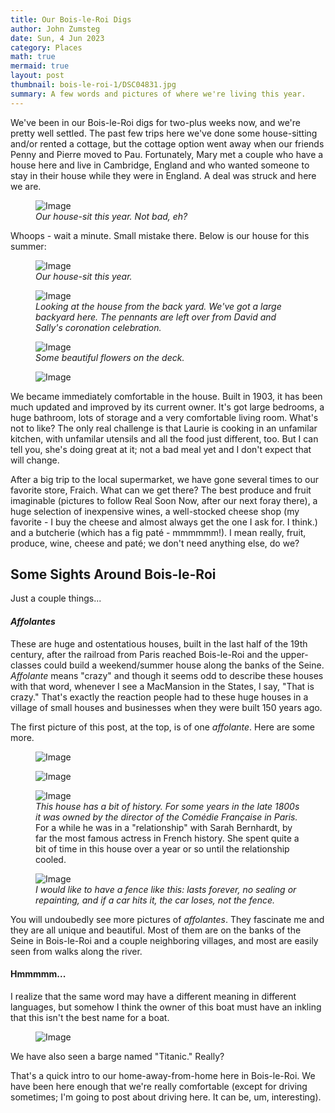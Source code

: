 ```yaml
---
title: Our Bois-le-Roi Digs
author: John Zumsteg
date: Sun, 4 Jun 2023
category: Places
math: true
mermaid: true
layout: post
thumbnail: bois-le-roi-1/DSC04831.jpg
summary: A few words and pictures of where we're living this year.
---
```

We've been in our Bois-le-Roi digs for two-plus weeks now, and we're pretty well settled. The past few trips here we've done some house-sitting and/or rented a cottage, but the cottage option went away when our friends Penny and Pierre moved to Pau. Fortunately, Mary met a couple who have a house here and live in Cambridge, England and who wanted someone to stay in their house while they were in England. A deal was struck and here we are.

<figure class = "landscape" >
	<img src="{{ "bois-le-roi-1/DSC04791.jpg" | prepend: site.imageurl | prepend: site.baseurl | prepend: site.url }}" alt="Image" />
	<figcaption><em>Our house-sit this year. Not bad, eh?</em></figcaption>
</figure>
Whoops - wait a minute. Small mistake there. Below is our house for this summer:
<figure class = "landscape" >
	<img src="{{ "bois-le-roi-1/DSC04831.jpg" | prepend: site.imageurl | prepend: site.baseurl | prepend: site.url }}" alt="Image" />
	<figcaption><em>Our house-sit this year.</em></figcaption>
</figure>
<figure class = "landscape" >
	<img src="{{ "bois-le-roi-1/DSC04841.jpg" | prepend: site.imageurl | prepend: site.baseurl | prepend: site.url }}" alt="Image" />
	<figcaption><em>Looking at the house from the back yard. We've got a large backyard here. The pennants are left over from David and Sally's coronation celebration.</em></figcaption>
</figure>
<figure class = "landscape" >
	<img src="{{ "bois-le-roi-1/DSC04833.jpg" | prepend: site.imageurl | prepend: site.baseurl | prepend: site.url }}" alt="Image" />
	<figcaption><em>Some beautiful flowers on the deck.</em></figcaption>
</figure>
<figure class = "landscape" >
	<img src="{{ "bois-le-roi-1/DSC04839.jpg" | prepend: site.imageurl | prepend: site.baseurl | prepend: site.url }}" alt="Image" />
	<figcaption><em></em></figcaption>
</figure>
We became immediately comfortable in the house. Built in 1903, it has been much updated and improved by its current owner. It's got large bedrooms, a huge bathroom, lots of storage and a very comfortable living room. What's not to like? The only real challenge is that Laurie is cooking in an unfamilar kitchen, with unfamilar utensils and all the food just different, too. But I can tell you, she's doing great at it; not a bad meal yet and I don't expect that will change.

After a big trip to the local supermarket, we have gone several times to our favorite store, Fraich. What can we get there? The best produce and fruit imaginable (pictures to follow Real Soon Now, after our next foray there), a huge selection of inexpensive wines, a well-stocked cheese shop (my favorite - I buy the cheese and almost always get the one I ask for. I think.) and a butcherie (which has a fig paté - mmmmmm!). I mean really, fruit, produce, wine, cheese and paté; we don't need anything else, do we?

<h2>Some Sights Around Bois-le-Roi</h2>
Just a couple things...
<h4><em>Affolantes</em></h4>
These are huge and ostentatious houses, built in the last half of the 19th century, after the railroad from Paris reached Bois-le-Roi and the upper-classes could build a weekend/summer house along the banks of the Seine. <em>Affolante</em> means "crazy" and though it seems odd to describe these houses with that word, whenever I see a MacMansion in the States, I say, "That is crazy." That's exactly the reaction people had to these huge houses in a village of small houses and businesses when they were built 150 years ago.

The first picture of this post, at the top, is of one <em>affolante</em>. Here are some more.

<figure class = "landscape" >
	<img src="{{ "bois-le-roi-1/DSC04781.jpg" | prepend: site.imageurl | prepend: site.baseurl | prepend: site.url }}" alt="Image" />
	<figcaption><em></em></figcaption>
</figure>
<figure class = "landscape" >
	<img src="{{ "bois-le-roi-1/DSC04787.jpg" | prepend: site.imageurl | prepend: site.baseurl | prepend: site.url }}" alt="Image" />
	<figcaption><em></em></figcaption>
</figure>
<figure class = "landscape" >
	<img src="{{ "bois-le-roi-1/DSC04892.jpg" | prepend: site.imageurl | prepend: site.baseurl | prepend: site.url }}" alt="Image" />
	<figcaption><em>This house has a bit of history. For some years in the late 1800s it was owned by the director of the <em>Comédie Française</em> in Paris.</em> For a while he was in a "relationship" with Sarah Bernhardt, by far the most famous actress in French history. She spent quite a bit of time in this house over a year or so until the relationship cooled.</figcaption>
</figure>

<figure class = "landscape" >
	<img src="{{ "bois-le-roi-1/DSC04792.jpg" | prepend: site.imageurl | prepend: site.baseurl | prepend: site.url }}" alt="Image" />
	<figcaption><em>I would like to have a fence like this: lasts forever, no sealing or repainting, and if a car hits it, the car loses, not the fence.</em></figcaption>
</figure>

You will undoubedly see more pictures of <em>affolantes</em>. They fascinate me and they are all unique and beautiful. Most of them are on the banks of the Seine in Bois-le-Roi and a couple neighboring villages, and most are easily seen from walks along the river.

<h4>Hmmmmm...</h4>
I realize that the same word may have a different meaning in different languages, but somehow I think the owner of this boat must have an inkling that this isn't the best name for a boat.

<figure class = "landscape" >
	<img src="{{ "bois-le-roi-1/DSC04780.jpg" | prepend: site.imageurl | prepend: site.baseurl | prepend: site.url }}" alt="Image" />
	<figcaption><em></em></figcaption>
</figure>

We have also seen a barge named "Titanic." Really?

That's a quick intro to our home-away-from-home here in Bois-le-Roi. We have been here enough that we're really comfortable (except for driving sometimes; I'm going to post about driving here. It can be, um, interesting).